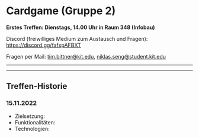 # Cardgame (Gruppe 2)
**Erstes Treffen: Dienstags, 14.00 Uhr in Raum 348 (Infobau)**

Discord (freiwilliges Medium zum Austausch und Fragen): https://discord.gg/fafxpAFBXT

Fragen per Mail: tim.bittner@kit.edu, niklas.seng@student.kit.edu

---
---
## Treffen-Historie
### 15.11.2022
 - Zielsetzung:
 - Funktionalitäten:
 - Technologien:
